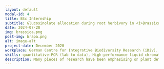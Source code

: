 ```yaml
---
layout: default
modal-id: 4
title: BSc Internship
subtitle: Glucosinolate allocation during root herbivory in <i>Brassica rapa</i>
date: 2024-07-28
img: brassica.png
post-img: brapa.png
alt: image-alt
project-date: December 2020
workplace: German Centre for Integrative Biodiversity Research (iDiv), Leipzig, Germany
skills: quantitative-PCR (lab to data), High-performance liquid chromatography, RNA extraction (roots)
description: Many pieces of research have been emphasising on plant defence responses to dual or multiple attacks at both ecological and molecular levels. In <i>Brassica rapa</i>, glucosinolates (GSLs) are one of the most predominant defence compounds against root herbivores and other biotic enemies in general. Under normal conditions, GSLs profiles would follow optimal defence theory (ODT), speculating that plants would invest their defences on the most valuable and vulnerable organs. Upon certain attacks, plants can defend directly or indirectly, of which the latter can create a so-called plant-mediated interaction among different organisms. Taking these together, we questioned how this orchestration would change when plants are exposed to a multitude of biotic enemies, and how this would influence the interrelation among the attackers. We set up a performance assay to observe the performance of cabbage root flies <i>Delia radicum</i> (<i>D. radicum</i>) in <i>Brassica rapa</i> plant with prior infection by root-knot nematode <i>Meloidogyne incognita</i> (<i>M. incognita</i>). Next, we looked further into the modulation of GSLs profile and the molecular mechanisms to account for the observations at the performance level. We found that infection by <i>M. incognita</i> promoted the survival rate of mature adult <i>D. radicum</i>. In terms of defence distribution, benzyl GSLs did not change in the dual treatment with D. radicum and <i>M. incognita</i>. Taproot accumulated indole GSLs via biosynthesis pathways upon <i>D. radicum</i> feeding, whereas fine roots recruited aliphatic and indole GSLs during the nematode infection, mostly through GSL transporters. The activities and coordination of the candidate genes for GSLs orchestration are still far from conclusive. We hope our study encourages follow-up studies on phytohormonal and nutrient attributes in the interplay of plants and their biotic enemies.
---
```


